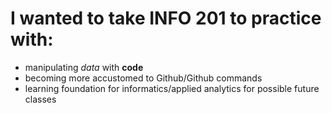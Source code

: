 # I wanted to take INFO 201 to practice with:
- manipulating *data* with **code**
- becoming more accustomed to Github/Github commands
- learning foundation for informatics/applied analytics for possible future classes